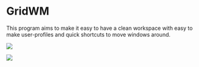 # GridWM

This program aims to make it easy to have a clean workspace with easy to make user-profiles and quick shortcuts to move windows around.

![](https://img.shields.io/badge/License-MIT-blue.svg)


![](md_res/showcase.gif)